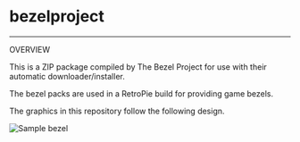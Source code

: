 # bezelproject

-------
OVERVIEW

This is a ZIP package compiled by The Bezel Project for use with their automatic downloader/installer.

The bezel packs are used in a RetroPie build for providing game bezels.

The graphics in this repository follow the following design.

![Sample bezel](https://github.com/thebezelproject/bezelprojectSA-Pico/blob/master/retroarch/overlay/GameBezels/Pico/Berenstain%20Bears,%20The%20-%20A%20School%20Day%20(USA).png?raw=true)
